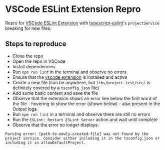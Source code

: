 # VSCode ESLint Extension Repro

Repro for [VSCode ESLint Extension](https://github.com/microsoft/vscode-eslint) with [typescript-eslint](https://github.com/typescript-eslint/typescript-eslint)'s `projectService` breaking for new files.

## Steps to reproduce

- Clone the repo
- Open the repo in VSCode
- Install dependencies
- Run `npm run lint` in the terminal and observe no errors
- Ensure that the [vscode extension](https://marketplace.visualstudio.com/items?itemName=dbaeumer.vscode-eslint) is installed and active
- Create a new file (can be anywhere, but `libs/project-test/src/` is definitely covered by a `tsconfig.json` file)
- Add some basic content and save the file
- Observe that the extension shows an error line below the first word of the file - hovering to show the error (shown below) - also present in the Output logs.
- Run `npm run lint` in a terminal and observe there are still no errors
- Run the `ESLint: Restart ESLint Server` action and wait until complete
- Observe that the error no longer displays.

```
Parsing error: [path-to-newly-created-file] was not found by the project service. Consider either including it in the tsconfig.json or including it in allowDefaultProject.
```

